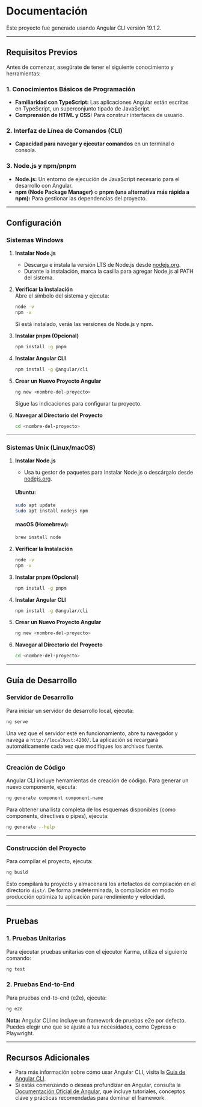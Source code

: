 # Documentación

Este proyecto fue generado usando Angular CLI versión 19.1.2.

---

## Requisitos Previos

Antes de comenzar, asegúrate de tener el siguiente conocimiento y herramientas:

### 1. Conocimientos Básicos de Programación
- **Familiaridad con TypeScript:** Las aplicaciones Angular están escritas en TypeScript, un superconjunto tipado de JavaScript.  
- **Comprensión de HTML y CSS:** Para construir interfaces de usuario.

### 2. Interfaz de Línea de Comandos (CLI)
- **Capacidad para navegar y ejecutar comandos** en un terminal o consola.

### 3. Node.js y npm/pnpm
- **Node.js:** Un entorno de ejecución de JavaScript necesario para el desarrollo con Angular.  
- **npm (Node Package Manager)** o **pnpm (una alternativa más rápida a npm):** Para gestionar las dependencias del proyecto.

---

## Configuración

### Sistemas Windows
1. **Instalar Node.js**  
   - Descarga e instala la versión LTS de Node.js desde [nodejs.org](https://nodejs.org).  
   - Durante la instalación, marca la casilla para agregar Node.js al PATH del sistema.

2. **Verificar la Instalación**  
   Abre el símbolo del sistema y ejecuta:  
   ```bash
   node -v
   npm -v
   ```  
   Si está instalado, verás las versiones de Node.js y npm.

3. **Instalar pnpm (Opcional)**  
   ```bash
   npm install -g pnpm
   ```

4. **Instalar Angular CLI**  
   ```bash
   npm install -g @angular/cli
   ```

5. **Crear un Nuevo Proyecto Angular**  
   ```bash
   ng new <nombre-del-proyecto>
   ```  
   Sigue las indicaciones para configurar tu proyecto.

6. **Navegar al Directorio del Proyecto**  
   ```bash
   cd <nombre-del-proyecto>
   ```

---

### Sistemas Unix (Linux/macOS)
1. **Instalar Node.js**  
   - Usa tu gestor de paquetes para instalar Node.js o descárgalo desde [nodejs.org](https://nodejs.org).  

   #### Ubuntu:
   ```bash
   sudo apt update
   sudo apt install nodejs npm
   ```  

   #### macOS (Homebrew):
   ```bash
   brew install node
   ```

2. **Verificar la Instalación**  
   ```bash
   node -v
   npm -v
   ```  

3. **Instalar pnpm (Opcional)**  
   ```bash
   npm install -g pnpm
   ```

4. **Instalar Angular CLI**  
   ```bash
   npm install -g @angular/cli
   ```

5. **Crear un Nuevo Proyecto Angular**  
   ```bash
   ng new <nombre-del-proyecto>
   ```  

6. **Navegar al Directorio del Proyecto**  
   ```bash
   cd <nombre-del-proyecto>
   ```

---

## Guía de Desarrollo

### Servidor de Desarrollo
Para iniciar un servidor de desarrollo local, ejecuta:  
```bash
ng serve
```  
Una vez que el servidor esté en funcionamiento, abre tu navegador y navega a `http://localhost:4200/`. La aplicación se recargará automáticamente cada vez que modifiques los archivos fuente.

---

### Creación de Código
Angular CLI incluye herramientas de creación de código. Para generar un nuevo componente, ejecuta:  
```bash
ng generate component component-name
```  
Para obtener una lista completa de los esquemas disponibles (como components, directives o pipes), ejecuta:  
```bash
ng generate --help
```

---

### Construcción del Proyecto
Para compilar el proyecto, ejecuta:  
```bash
ng build
```  
Esto compilará tu proyecto y almacenará los artefactos de compilación en el directorio `dist/`. De forma predeterminada, la compilación en modo producción optimiza tu aplicación para rendimiento y velocidad.

---

## Pruebas

### 1. Pruebas Unitarias
Para ejecutar pruebas unitarias con el ejecutor Karma, utiliza el siguiente comando:  
```bash
ng test
```

### 2. Pruebas End-to-End
Para pruebas end-to-end (e2e), ejecuta:  
```bash
ng e2e
```  
**Nota:** Angular CLI no incluye un framework de pruebas e2e por defecto. Puedes elegir uno que se ajuste a tus necesidades, como Cypress o Playwright.

---

## Recursos Adicionales
- Para más información sobre cómo usar Angular CLI, visita la [Guía de Angular CLI](https://angular.dev/tools/cli).
- Si estás comenzando o deseas profundizar en Angular, consulta la [Documentación Oficial de Angular](https://angular.dev/overview), que incluye tutoriales, conceptos clave y prácticas recomendadas para dominar el framework.